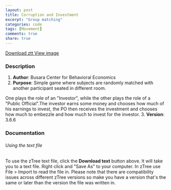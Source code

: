 ```yaml
---
layout: post
title: Corruption and Investment
excerpt: "Group matching"
categories: code
tags: [Movement]
comments: true
share: true
---
```


<div class="btn-group">
 <a href="https://github.com/busaracenter/ztree/blob/master/_site/CodeSnippets/CorruptionInvestment/CorruptionInvestment.ztt" class="btn">Download ztt </a>
 <a href="https://github.com/busaracenter/ztree/blob/master/_site/CodeSnippets/CorruptionInvestment/CorruptionInvestment.png" class="btn">View image</a>
</div>


### Description

1. **Author**: Busara Center for Behavioral Economics 
2. **Purpose**: Simple game where subjects are randomly matched with another participant seated in different room.  

One plays the role of an "Investor", while the other plays the role of a "Public Official".The investor earns some money and chooses how much of his earnings to invest, the PO then receives the investment and chooses how much to embezzle and how much to invest for the investor.
 
3. **Version**: 3.6.6


### Documentation

###### Using the text file

To use the zTree text file, click the **Download text** button above. It will take you to a text file. Right click and "Save As" to your computer. In zTree use File > Import to read the file in. Please note that there are compatibility issues across different zTree versions so make you have a version that's the same or later than the version the file was written in.



